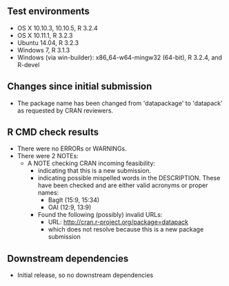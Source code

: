 ## Test environments

* OS X 10.10.3, 10.10.5, R 3.2.4
* OS X 10.11.1, R 3.2.3
* Ubuntu 14.04, R 3.2.3
* Windows 7, R 3.1.3
* Windows (via win-builder): x86_64-w64-mingw32 (64-bit), R 3.2.4, and R-devel

## Changes since initial submission

* The package name has been changed from 'datapackage' to 'datapack' as requested by
  CRAN reviewers.

## R CMD check results

* There were no ERRORs or WARNINGs.
* There were 2 NOTEs:
  - A NOTE checking CRAN incoming feasibility:
    - indicating that this is a new submission.
    - indicating possible mispelled words in the DESCRIPTION. These have been checked
      and are either valid acronyms or proper names:
      - BagIt (15:9, 15:34)
      - OAI (12:9, 13:9)
    - Found the following (possibly) invalid URLs:
        - URL: http://cran.r-project.org/package=datapack
        - which does not resolve because this is a new package submission

## Downstream dependencies

* Initial release, so no downstream dependencies
